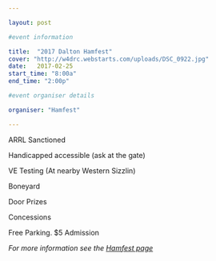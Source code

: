 ```yaml
---

layout: post

#event information

title:  "2017 Dalton Hamfest"
cover: "http://w4drc.webstarts.com/uploads/DSC_0922.jpg"
date:   2017-02-25
start_time: "8:00a"
end_time: "2:00p"

#event organiser details

organiser: "Hamfest"

---
```


ARRL Sanctioned

Handicapped accessible (ask at the gate)

VE Testing (At nearby Western Sizzlin)

Boneyard

Door Prizes

Concessions

Free Parking. $5 Admission

 *For more information see the [Hamfest page](/hamfest/)*